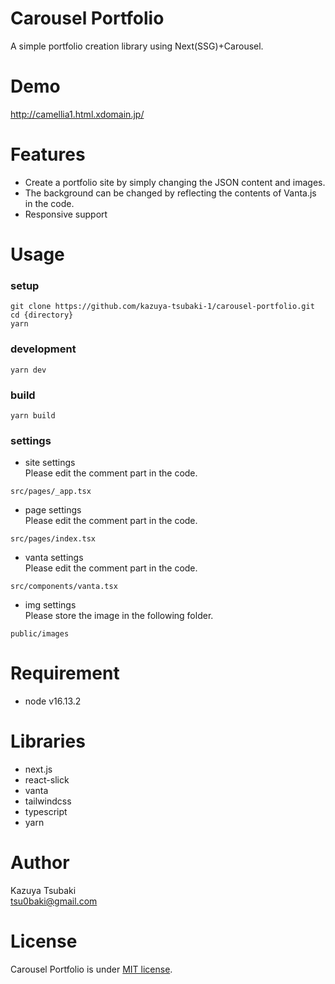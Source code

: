 # Carousel Portfolio
A simple portfolio creation library using Next(SSG)+Carousel.

# Demo
http://camellia1.html.xdomain.jp/

# Features
- Create a portfolio site by simply changing the JSON content and images.
- The background can be changed by reflecting the contents of Vanta.js in the code.
- Responsive support

# Usage
### setup
```
git clone https://github.com/kazuya-tsubaki-1/carousel-portfolio.git
cd {directory}
yarn
```

### development
```
yarn dev
```

### build
```
yarn build
```

### settings
- site settings  
Please edit the comment part in the code.
```
src/pages/_app.tsx
```

- page settings  
Please edit the comment part in the code.
```
src/pages/index.tsx
```

- vanta settings  
Please edit the comment part in the code.
```
src/components/vanta.tsx
```

- img settings  
Please store the image in the following folder.
```
public/images
```

# Requirement
- node v16.13.2

# Libraries
- next.js
- react-slick
- vanta
- tailwindcss
- typescript
- yarn

# Author
Kazuya Tsubaki  
tsu0baki@gmail.com
 
# License
Carousel Portfolio is under [MIT license](https://en.wikipedia.org/wiki/MIT_License).

